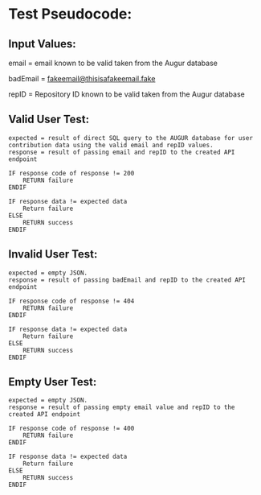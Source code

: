 # Test Pseudocode:

## Input Values:

email = email known to be valid taken from the Augur database

badEmail = fakeemail@thisisafakeemail.fake

repID = Repository ID known to be valid taken from the Augur database

## Valid User Test:
````
expected = result of direct SQL query to the AUGUR database for user contribution data using the valid email and repID values. 
response = result of passing email and repID to the created API endpoint

IF response code of response != 200
    RETURN failure
ENDIF

IF response data != expected data
    Return failure
ELSE
    RETURN success
ENDIF
````

## Invalid User Test:
````
expected = empty JSON. 
response = result of passing badEmail and repID to the created API endpoint

IF response code of response != 404
    RETURN failure
ENDIF

IF response data != expected data
    Return failure
ELSE
    RETURN success
ENDIF
````

## Empty User Test:
````
expected = empty JSON. 
response = result of passing empty email value and repID to the created API endpoint

IF response code of response != 400
    RETURN failure
ENDIF

IF response data != expected data
    Return failure
ELSE
    RETURN success
ENDIF
````
